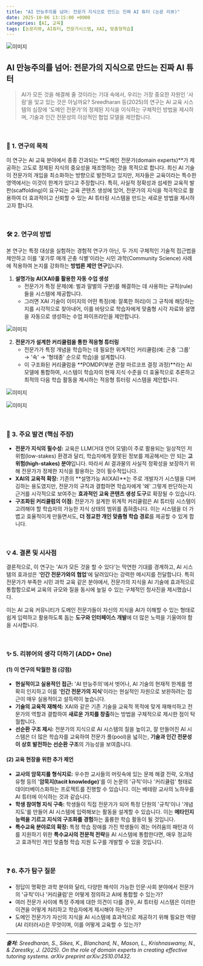 ```yaml
---
title: "AI 만능주의를 넘어: 전문가 지식으로 만드는 진짜 AI 튜터 (논문 리뷰)"
date: 2025-10-06 13:15:00 +0900
categories: [AI, 교육]
tags: [논문리뷰, AI튜터, 전문가시스템, XAI, 맞춤형학습]
---
```


![이미지](/assets/domain-experts-1.png)

## AI 만능주의를 넘어: 전문가의 지식으로 만드는 진짜 AI 튜터

> AI가 모든 것을 해결해 줄 것이라는 기대 속에서, 우리는 가장 중요한 자원인 '사람'을 잊고 있는 것은 아닐까요? Sreedharan 등(2025)의 연구는 AI 교육 시스템의 심장에 '도메인 전문가'의 정제된 지식을 이식하는 구체적인 방법을 제시하며, 기술과 인간 전문성의 이상적인 협업 모델을 제안합니다.

<br>

### 🎯 1. 연구의 목적

이 연구는 AI 교육 분야에서 종종 간과되는 **도메인 전문가(domain experts)**가 제공하는 고도로 정제된 지식의 중요성을 재조명하는 것을 목적으로 합니다. 최신 AI 기술이 전문가의 개입을 최소화하는 방향으로 발전하고 있지만, 저자들은 교육이라는 특수한 영역에서는 이것이 한계가 있다고 주장합니다. 특히, 사실적 정확성과 섬세한 교육적 발판(scaffolding)이 요구되는 교육 콘텐츠 생성에 있어, 전문가의 지식을 적극적으로 활용하여 더 효과적이고 신뢰할 수 있는 AI 튜터링 시스템을 만드는 새로운 방법을 제시하고자 합니다.

<br>

### 🛠️ 2. 연구의 방법

본 연구는 특정 대상을 실험하는 경험적 연구가 아닌, 두 가지 구체적인 기술적 접근법을 제안하고 이를 '꽃가루 매개 곤충 식별'이라는 시민 과학(Community Science) 사례에 적용하여 논지를 강화하는 **방법론 제안 연구**입니다.

1.  **설명가능 AI(XAI)를 활용한 자동 수업 생성**
    -   전문가가 특정 문제(예: 벌과 말벌의 구분)를 해결하는 데 사용하는 규칙(rule)들을 시스템에 제공합니다.
    -   그러면 XAI 기술이 이미지의 어떤 특징(예: 잘록한 허리)이 그 규칙에 해당하는지를 시각적으로 찾아내어, 이를 바탕으로 학습자에게 맞춤형 시각 자료와 설명을 자동으로 생성하는 수업 파이프라인을 제안합니다.

![이미지](/assets/domain-experts-2.png)
  
2.  **전문가가 설계한 커리큘럼을 통한 적응형 튜터링**
    -   전문가가 특정 개념을 학습하는 데 필요한 위계적인 커리큘럼(예: 곤충 '그룹' → '속' → '형태종' 순으로 학습)을 설계합니다.
    -   이 구조화된 커리큘럼을 **POMDP(부분 관찰 마르코프 결정 과정)**라는 AI 모델에 통합하여, 시스템이 학습자의 현재 지식 수준을 더 효율적으로 추론하고 최적의 다음 학습 활동을 제시하는 적응형 튜터링 시스템을 제안합니다.

![이미지](/assets/domain-experts-3.png)

![이미지](/assets/domain-experts-4.png)

<br>

### 🔑 3. 주요 발견 (핵심 주장)

* **전문가 지식의 필수성:** 교육은 LLM(거대 언어 모델)이 주로 활용되는 일상적인 저위험(low-stakes) 환경과 달리, 학습자에게 잘못된 정보를 제공해서는 안 되는 **고위험(high-stakes) 분야**입니다. 따라서 AI 결과물의 사실적 정확성을 보장하기 위해 전문가가 정제한 지식을 활용하는 것이 필수적입니다.
* **XAI의 교육적 확장:** 기존의 **설명가능 AI(XAI)**는 주로 개발자가 시스템을 디버깅하는 용도였지만, 전문가의 규칙과 결합하면 학습자에게 '왜' 그렇게 판단하는지 근거를 시각적으로 보여주는 **효과적인 교육 콘텐츠 생성 도구**로 확장될 수 있습니다.
* **구조화된 커리큘럼의 이점:** 전문가가 설계한 위계적 커리큘럼은 AI 튜터링 시스템이 고려해야 할 학습자의 가능한 지식 상태의 범위를 좁혀줍니다. 이는 시스템을 더 가볍고 효율적이게 만들면서도, **더 정교한 개인 맞춤형 학습 경로**를 제공할 수 있게 합니다.

<br>

### 💡 4. 결론 및 시사점

결론적으로, 이 연구는 'AI가 모든 것을 할 수 있다'는 막연한 기대를 경계하고, AI 시스템의 효과성은 '**인간 전문가와의 협업**'에 달려있다는 강력한 메시지를 전달합니다. 특히 전문가가 부족한 시민 과학 교육 같은 분야에서, 전문가의 지식을 AI 기술에 효과적으로 통합함으로써 교육의 규모와 질을 동시에 높일 수 있는 구체적인 청사진을 제시했습니다.

이는 AI 교육 커뮤니티가 도메인 전문가들이 자신의 지식을 AI가 이해할 수 있는 형태로 쉽게 입력하고 활용하도록 돕는 **도구와 인터페이스 개발**에 더 많은 노력을 기울여야 함을 시사합니다.

<br>

### ✨ 5. 리뷰어의 생각 더하기 (ADD+ One)

#### (1) 이 연구의 탁월한 점 (강점)

* **현실적이고 실용적인 접근:** 'AI 만능주의'에서 벗어나, AI 기술의 현재적 한계를 명확히 인지하고 이를 '**인간 전문가의 지식**'이라는 현실적인 자원으로 보완하려는 접근이 매우 실용적이고 설득력이 높습니다.
* **기술의 교육적 재해석:** XAI와 같은 기존 기술을 교육적 목적에 맞게 재해석하고 전문가의 역할과 결합하여 **새로운 가치를 창출**하는 방법을 구체적으로 제시한 점이 탁월합니다.
* **선순환 구조 제시:** 전문가의 지식으로 AI 시스템의 질을 높이고, 잘 만들어진 AI 시스템은 더 많은 학습자를 교육하여 전문가 풀(pool)을 넓히는, **기술과 인간 전문성이 상호 발전하는 선순환 구조**의 가능성을 보여줍니다.

#### (2) 교육 현장을 위한 추가 제언

* **교사의 암묵지를 형식지로:** 우수한 교사들의 머릿속에 있는 문제 해결 전략, 오개념 유형 등의 '**암묵지(tacit knowledge)**'를 이 논문의 '규칙'이나 '커리큘럼' 형태로 데이터베이스화하는 프로젝트를 진행할 수 있습니다. 이는 베테랑 교사의 노하우를 AI 튜터에 이식하는 것과 같습니다.
* **학생 참여형 지식 구축:** 학생들이 직접 전문가가 되어 특정 단원의 '규칙'이나 '개념 지도'를 만들어 AI 시스템에 입력해보는 활동을 설계할 수 있습니다. 이는 **메타인지 능력을 기르고 지식의 구조화를 경험**하는 훌륭한 학습 활동이 될 것입니다.
* **특수교육 분야로의 확장:** 특정 학습 장애를 가진 학생들이 겪는 어려움의 패턴과 이를 지원하기 위한 **특수교사의 전문적 전략**을 AI 시스템에 통합한다면, 매우 정교하고 효과적인 개인 맞춤형 학습 지원 도구를 개발할 수 있을 것입니다.

<br>

### ❓ 6. 추가 탐구 질문

* 정답이 명확한 과학 분야와 달리, 다양한 해석이 가능한 인문·사회 분야에서 전문가의 '규칙'이나 '커리큘럼'은 어떻게 정의하고 AI에 통합할 수 있는가?
* 여러 전문가 사이에 특정 주제에 대한 의견이 다를 경우, AI 튜터링 시스템은 이러한 이견을 어떻게 처리하고 학습자에게 제시해야 하는가?
* 도메인 전문가가 자신의 지식을 AI 시스템에 효과적으로 제공하기 위해 필요한 역량(AI 리터러시)은 무엇이며, 이를 어떻게 교육할 수 있는가?

---

_**출처:** Sreedharan, S., Sikes, K., Blanchard, N., Mason, L., Krishnaswamy, N., & Zarestky, J. (2025). On the role of domain experts in creating effective tutoring systems. arXiv preprint arXiv:2510.01432._
